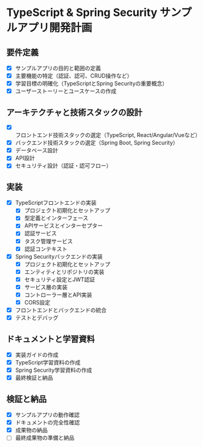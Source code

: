 # TypeScript & Spring Security サンプルアプリ開発計画

## 要件定義
- [x] サンプルアプリの目的と範囲の定義
- [x] 主要機能の特定（認証、認可、CRUD操作など）
- [x] 学習目標の明確化（TypeScriptとSpring Securityの重要概念）
- [x] ユーザーストーリーとユースケースの作成

## アーキテクチャと技術スタックの設計
- [x] フロントエンド技術スタックの選定（TypeScript, React/Angular/Vueなど）
- [x] バックエンド技術スタックの選定（Spring Boot, Spring Security）
- [x] データベース設計
- [x] API設計
- [x] セキュリティ設計（認証・認可フロー）

## 実装
- [x] TypeScriptフロントエンドの実装
  - [x] プロジェクト初期化とセットアップ
  - [x] 型定義とインターフェース
  - [x] APIサービスとインターセプター
  - [x] 認証サービス
  - [x] タスク管理サービス
  - [x] 認証コンテキスト
- [x] Spring Securityバックエンドの実装
  - [x] プロジェクト初期化とセットアップ
  - [x] エンティティとリポジトリの実装
  - [x] セキュリティ設定とJWT認証
  - [x] サービス層の実装
  - [x] コントローラー層とAPI実装
  - [x] CORS設定
- [x] フロントエンドとバックエンドの統合
- [x] テストとデバッグ

## ドキュメントと学習資料
- [x] 実装ガイドの作成
- [x] TypeScript学習資料の作成
- [x] Spring Security学習資料の作成
- [x] 最終検証と納品

## 検証と納品
- [x] サンプルアプリの動作確認
- [x] ドキュメントの完全性確認
- [x] 成果物の納品
- [ ] 最終成果物の準備と納品
